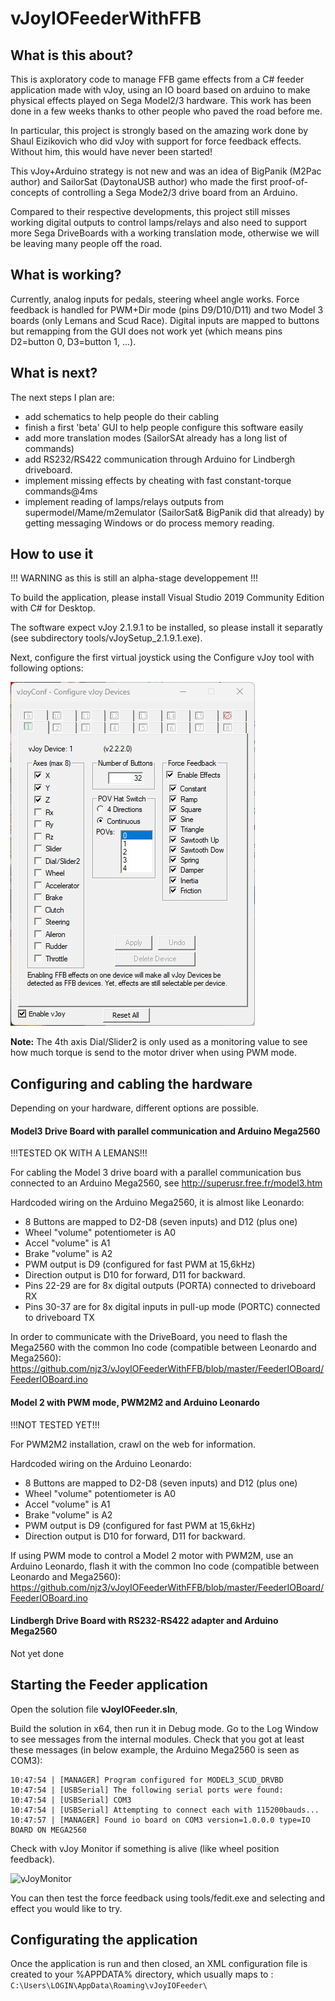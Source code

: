 # vJoyIOFeederWithFFB

## What is this about?

This is axploratory code to manage FFB game effects from a C# feeder application
made with vJoy, using an IO board based on arduino to make physical effects played
on Sega Model2/3 hardware. This work has been done in a few weeks thanks to other
people who paved the road before me.

In particular, this project is strongly based on the amazing work done by 
Shaul Eizikovich who did vJoy with support for force feedback effects.
Without him, this would have never been started!

This vJoy+Arduino strategy is not new and was an idea of BigPanik (M2Pac author)
and SailorSat (DaytonaUSB author) who made the first proof-of-concepts of 
controlling a Sega Mode2/3 drive board from an Arduino.

Compared to their respective developments, this project still misses working
digital outputs to control lamps/relays and also need to support more Sega
DriveBoards with a working translation mode, otherwise we will be leaving many
people off the road.

## What is working?

Currently, analog inputs for pedals, steering wheel angle works.
Force feedback is handled for PWM+Dir mode (pins D9/D10/D11) and two Model
3 boards (only Lemans and Scud Race).
Digital inputs are mapped to buttons but remapping from the GUI does not
work yet (which means pins D2=button 0, D3=button 1, ...).


## What is next?

The next steps I plan are:
- add schematics to help people do their cabling
- finish a first 'beta' GUI to help people configure this software easily
- add more translation modes (SailorSAt already has a long list of commands)
- add RS232/RS422 communication through Arduino for Lindbergh driveboard.
- implement missing effects by cheating with fast constant-torque commands@4ms
- implement reading of lamps/relays outputs from supermodel/Mame/m2emulator 
(SailorSat& BigPanik did that already) by getting messaging Windows or do 
process memory reading.


## How to use it

!!! WARNING as this is still an alpha-stage developpement !!!


To build the application, please install Visual Studio 2019 Community Edition
with C# for Desktop.

The software expect vJoy 2.1.9.1 to be installed, so please install it separatly
(see subdirectory tools/vJoySetup_2.1.9.1.exe).

Next, configure the first virtual joystick using the Configure vJoy tool with
following options:

![vJoy configuration](https://github.com/njz3/vJoyIOFeederWithFFB/blob/master/docs/vJoyConfig.jpg)

**Note:** The 4th axis Dial/Slider2 is only used as a monitoring value to see
how much torque is send to the motor driver when using PWM mode.

## Configuring and cabling the hardware

Depending on your hardware, different options are possible.


#### Model3 Drive Board with parallel communication and Arduino Mega2560

!!!TESTED OK WITH A LEMANS!!!

For cabling the Model 3 drive board with a parallel communication bus connected
to an Arduino Mega2560, see
http://superusr.free.fr/model3.htm

Hardcoded wiring on the Arduino Mega2560, it is almost like Leonardo:
- 8 Buttons are mapped to D2-D8 (seven inputs) and D12 (plus one)
- Wheel "volume" potentiometer is A0
- Accel "volume" is A1
- Brake "volume" is A2
- PWM output is D9 (configured for fast PWM at 15,6kHz)
- Direction output is D10 for forward, D11 for backward.
- Pins 22-29 are for 8x digital outputs (PORTA) connected to driveboard RX
- Pins 30-37 are for 8x digital inputs in pull-up mode (PORTC) connected to
driveboard TX

In order to communicate with the DriveBoard, you need to flash the Mega2560 
with the common Ino code (compatible between Leonardo and Mega2560):
https://github.com/njz3/vJoyIOFeederWithFFB/blob/master/FeederIOBoard/FeederIOBoard.ino


#### Model 2 with PWM mode, PWM2M2 and Arduino Leonardo

!!!NOT TESTED YET!!!

For PWM2M2 installation, crawl on the web for information.

Hardcoded wiring on the Arduino Leonardo:
- 8 Buttons are mapped to D2-D8 (seven inputs) and D12 (plus one)
- Wheel "volume" potentiometer is A0
- Accel "volume" is A1
- Brake "volume" is A2
- PWM output is D9 (configured for fast PWM at 15,6kHz)
- Direction output is D10 for forward, D11 for backward.

If using PWM mode to control a Model 2 motor with PWM2M, use an Arduino 
Leonardo, flash it with the common Ino code (compatible between Leonardo
and Mega2560):
https://github.com/njz3/vJoyIOFeederWithFFB/blob/master/FeederIOBoard/FeederIOBoard.ino


#### Lindbergh Drive Board with RS232-RS422 adapter and Arduino Mega2560

Not yet done

## Starting the Feeder application

Open the solution file __vJoyIOFeeder.sln__, 

Build the solution in x64, then run it in Debug mode.
Go to the Log Window to see messages from the internal modules.
Check that you got at least these messages (in below example, the Arduino 
Mega2560 is seen as COM3):
```
10:47:54 | [MANAGER] Program configured for MODEL3_SCUD_DRVBD
10:47:54 | [USBSerial] The following serial ports were found:
10:47:54 | [USBSerial] COM3
10:47:54 | [USBSerial] Attempting to connect each with 115200bauds...
10:47:57 | [MANAGER] Found io board on COM3 version=1.0.0.0 type=IO BOARD ON MEGA2560
```


Check with vJoy Monitor if something is alive (like wheel position feedback).

![vJoyMonitor](https://github.com/njz3/vJoyIOFeederWithFFB/blob/master/docs/vJoyMonitor.jpg)

You can then test the force feedback using tools/fedit.exe and selecting and 
effect you would like to try.


## Configurating the application

Once the application is run and then closed, an XML configuration file is created to
your %APPDATA% directory, which usually maps to :
`C:\Users\LOGIN\AppData\Roaming\vJoyIOFeeder\`


